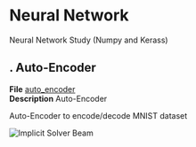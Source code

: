 # Neural Network
Neural Network Study (Numpy and Kerass)

## . Auto-Encoder
**File** [auto_encoder](https://github.com/vincentbonnetcg/Numerical-Bric-a-Brac/tree/master/neural_network/Keras/autoencoder.py)<br>
**Description** Auto-Encoder

Auto-Encoder to encode/decode MNIST dataset

![Implicit Solver Beam](https://github.com/vincentbonnetcg/Numerical-Bric-a-Brac/blob/master/neural_network/img/auto_encoder.png)


